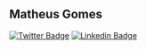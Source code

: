 ## Matheus Gomes

[![Twitter Badge](https://img.shields.io/badge/-@theu5g-1ca0f1?style=flat-square&labelColor=1ca0f1&logo=twitter&logoColor=white&link=https://twitter.com/theu5g)](https://twitter.com/theu5g) 
[![Linkedin Badge](https://img.shields.io/badge/-matheusgbatista-blue?style=flat-square&logo=Linkedin&logoColor=white&link=https://www.linkedin.com/in/matheusgbatista-3392bb153/)](https://www.linkedin.com/in/matheusgbatista/) 
